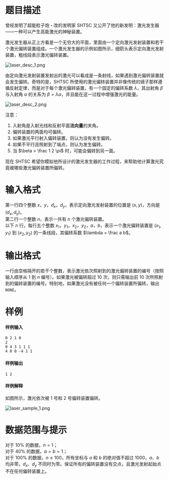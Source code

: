 
# 题目描述

曾经发明了超能粒子炮・改的发明家 SHTSC 又公开了他的新发明：激光发生器——一种可以产生高能激光的神秘装置。

激光发生器从正上方看是一个无穷大的平面，里面由一个定向激光发射装置和若干个激光偏转装置组成。一个激光发生器的示例如图所示，细箭头表示定向激光发射装置，粗线段表示激光偏转装置。

![laser_desc_1.png](/source/loj/2039/img/aHR0cHM6Ly9vb28uMG8wLm9vby8yMDE3LzA0LzIwLzU4Zjg5OGEzZWI3ZTEucG5n.png)

由定向激光发射装置发射出的激光可以看成是一条射线，如果遇到激光偏转装置就会发生偏转。奇特的是，SHTSC 所使用的激光偏转装置并非像传统的镜子那样遵循反射定律，而是对于每个激光偏转装置，有一个固定的偏转系数 $\lambda$，其出射角 $\beta$ 与入射角 $\alpha$ 的关系为 $\beta = \lambda \alpha$，并且能在这一过程中增强激光的能量。

![laser_desc_2.png](/source/loj/2039/img/aHR0cHM6Ly9vb28uMG8wLm9vby8yMDE3LzA0LzIwLzU4Zjg5OGEzZWRhMjcucG5n.png)

注意：
1. 入射角是入射光线和反射平面**法向量**的夹角。
2. 偏转装置的两面均可偏转。
3. 如果激光平行射入偏转装置，则认为没有发生偏转。
4. 如果不平行且照射到了端点，则认为发生偏转。
5. 当 $\beta > \frac 1 2 \pi$ 时，可能会偏转到另一面。

现在 SHTSC 希望你模拟他所设计的激光发生器的工作过程，来帮助他计算激光究竟被哪些激光偏转装置所偏转。

# 输入格式

第一行四个整数 $x$，$y$，$d_x$，$d_y$，表示定向激光发射装置的位置是 $(x, y)$，方向是 $(d_x, d_y)$。  
第二行一个整数 $n$，表示一共有 $n$ 个激光偏转装置。  
以下 $n$ 行，每行五个整数 $x_1$，$y_1$，$x_2$，$y_2$，$a$，$b$，表示一个激光偏转装置是 $(x_1, y_1)$ 到 $(x_2, y_2)$ 的一条线段，其偏转系数 $\lambda = \frac a b$。

# 输出格式

一行由空格隔开的若干个整数，表示激光依次照射到的激光偏转装置的编号（按照输入顺序从 $1$ 到 $n$ 编号）。如果激光被偏转超过 $10$ 次，则只需输出前 $10$ 次所照射到的偏转装置的编号。特别地，如果激光没有被任何一个偏转装置所偏转，输出 `NONE`。

# 样例

#### 样例输入
```plain
0 2 1 0
2
0 4 3 1 1 1
4 0 0 -4 1 1
```

#### 样例输出
```plain
1 2
```

#### 样例解释
如图所示，激光依次被 $1$ 号和 $2$ 号偏转装置偏转。

![laser_sample_1.png](https://ooo.0o0.ooo/2017/04/20/58f898a4088f0.png)

# 数据范围与提示

对于 $10\%$ 的数据，$n = 1$；  
对于 $40\%$ 的数据，$a = b = 1$；  
对于 $100\%$ 的数据，$n \leq 100$，所有坐标与 $a$ 和 $b$ 的绝对值不超过 $1000$，$a$、$b$ 均非零，$d_x$、$d_y$ 不同时为零。保证所有的偏转装置没有交点，且激光发射起始点不在任何偏转装置上。

